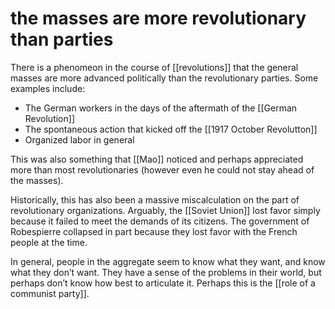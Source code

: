 # the masses are more revolutionary than parties

There is a phenomeon in the course of [[revolutions]] that the general masses are more advanced politically than the revolutionary parties. Some examples include:

-   The German workers in the days of the aftermath of the [[German Revolution]]
-   The spontaneous action that kicked off the [[1917 October Revolutton]]
-   Organized labor in general

This was also something that [[Mao]] noticed and perhaps appreciated more than most revolutionaries (however even he could not stay ahead of the masses).

Historically, this has also been a massive miscalculation on the part of revolutionary organizations. Arguably, the [[Soviet Union]] lost favor simply because it failed to meet the demands of its citizens. The government of Robespierre collapsed in part because they lost favor with the French people at the time.

In general, people in the aggregate seem to know what they want, and know what they don&rsquo;t want. They have a sense of the problems in their world, but perhaps don&rsquo;t know how best to articulate it. Perhaps this is the [[role of a communist party]].
